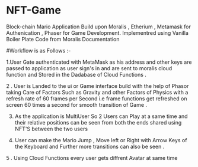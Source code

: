 # NFT-Game
Block-chain Mario Application Build upon Moralis  , Etherium , Metamask for Authenication  , Phaser for Game Development. 
Implementred using Vanilla Boiler Plate Code from Moralis Documentation 


#Workflow is as Follows :-

1.User Gate authenticated with MetaMask as his address and other keys are passed to application as user sign's in and are sent to moralis cloud function and Stored in the Dadabase 
of Cloud Functions .

2 . User is Landed to the ui or Game interface build with the help of Phasor taking Care of Factors Such as Gravity and other Factors of Physics with a refresh rate of 60 frames per Second i.e frame functions get refreshed on screen 60 times a second for smooth transition of Game . 

3. As the application is MultiUser So 2 Users can Play at a same time and their relative positions can be seen from both the ends shared using NFT'S between the two users  

4. User can make the Mario Jump , Move left or Right with Arrow Keys of the Keyboard and Further more transitions can also be seen . 

5 . Using Cloud Functions every user gets diffrent Avatar at same time 



